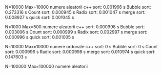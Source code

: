 N=10000 Max=10000 numere aleatorii
c++ sort: 0.001996 s
Bubble sort: 0.273316 s
Count sort: 0.000945 s
Radix sort: 0.001047 s
merge sort: 0.008927 s
quick sort: 0.001045 s

N=1000 Max=500 numere aleatorii
c++ sort: 0.000998 s
Bubble sort: 0.003006 s
Count sort: 0.000999 s
Radix sort: 0.002997 s
merge sort: 0.000996 s
quick sort: 0.001005 s

N=10000 Max=10000 numere ordonate
c++ sort: 0 s
Bubble sort: 0 s
Count sort: 0.000996 s
Radix sort: 0.000998 s
merge sort: 0.010974 s
quick sort: 0.147603 s

N=100000 Max=100000 numere aleatorii

